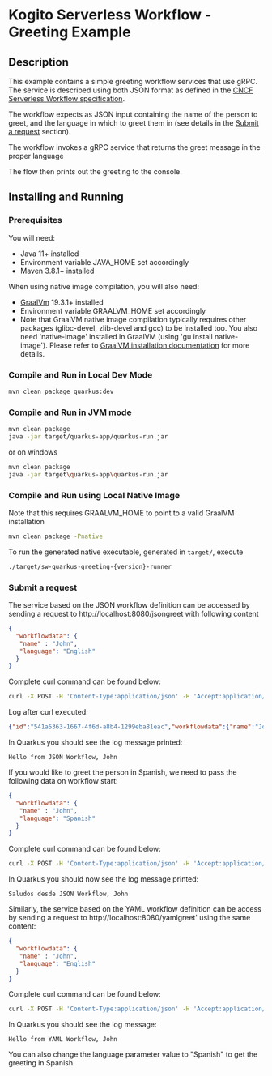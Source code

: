 # Kogito Serverless Workflow - Greeting Example

## Description

This example contains a simple greeting workflow services that use gRPC. 
The service is described using both JSON  format as defined in the 
[CNCF Serverless Workflow specification](https://github.com/cncf/wg-serverless/tree/main/workflow/spec).

The workflow expects as JSON input containing the name of the person to greet, and the language in 
which to greet them in
(see details in the [Submit a request](#Submit-a-request) section).

The workflow invokes a gRPC service that returns the greet message in the proper language

The flow then prints out the greeting to the console.

## Installing and Running

### Prerequisites
 
You will need:
  - Java 11+ installed
  - Environment variable JAVA_HOME set accordingly
  - Maven 3.8.1+ installed

When using native image compilation, you will also need: 
  - [GraalVm](https://www.graalvm.org/downloads/) 19.3.1+ installed
  - Environment variable GRAALVM_HOME set accordingly
  - Note that GraalVM native image compilation typically requires other packages (glibc-devel, zlib-devel and gcc) to be installed too.  You also need 'native-image' installed in GraalVM (using 'gu install native-image'). Please refer to [GraalVM installation documentation](https://www.graalvm.org/docs/reference-manual/aot-compilation/#prerequisites) for more details.

### Compile and Run in Local Dev Mode

```sh
mvn clean package quarkus:dev
```

### Compile and Run in JVM mode

```sh
mvn clean package 
java -jar target/quarkus-app/quarkus-run.jar
```

or on windows

```sh
mvn clean package
java -jar target\quarkus-app\quarkus-run.jar
```

### Compile and Run using Local Native Image
Note that this requires GRAALVM_HOME to point to a valid GraalVM installation

```sh
mvn clean package -Pnative
```
  
To run the generated native executable, generated in `target/`, execute

```sh
./target/sw-quarkus-greeting-{version}-runner
```

### Submit a request

The service based on the JSON workflow definition can be accessed by sending a request to http://localhost:8080/jsongreet
with following content 

```json
{
  "workflowdata": {
   "name" : "John",
   "language": "English"
  }
}
```

Complete curl command can be found below:

```sh
curl -X POST -H 'Content-Type:application/json' -H 'Accept:application/json' -d '{"workflowdata" : {"name": "John", "language": "English"}}' http://localhost:8080/jsongreet
```

Log after curl executed:

```json
{"id":"541a5363-1667-4f6d-a8b4-1299eba81eac","workflowdata":{"name":"John","language":"English","greeting":"Hello from JSON Workflow, "}}
```

In Quarkus you should see the log message printed:

```text
Hello from JSON Workflow, John
```

If you would like to greet the person in Spanish, we need to pass the following data on workflow start:

```json
{
  "workflowdata": {
   "name" : "John",
   "language": "Spanish"
  }
}
```

Complete curl command can be found below:

```sh
curl -X POST -H 'Content-Type:application/json' -H 'Accept:application/json' -d '{"workflowdata" : {"name": "John", "language": "Spanish"}}' http://localhost:8080/jsongreet
```

In Quarkus you should now see the log message printed: 

```text
Saludos desde JSON Workflow, John
```

Similarly, the service based on the YAML workflow definition can be access by sending a request to http://localhost:8080/yamlgreet'
using the same content:

```json
{
  "workflowdata": {
   "name" : "John",
   "language": "English"
  }
}
``` 

Complete curl command can be found below:

```sh
curl -X POST -H 'Content-Type:application/json' -H 'Accept:application/json' -d '{"workflowdata" : {"name": "John", "language": "English"}}' http://localhost:8080/yamlgreet
```
 
In Quarkus you should see the log message:

```text
Hello from YAML Workflow, John
```

You can also change the language parameter value to "Spanish" to get the greeting in Spanish.